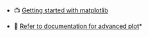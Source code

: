 - 📺 [Getting started with matplotlib](https://www.youtube.com/watch?v=nzKy9GY12yo)
* 📜 [Refer to documentation for advanced plot](https://matplotlib.org/stable/index.html)*